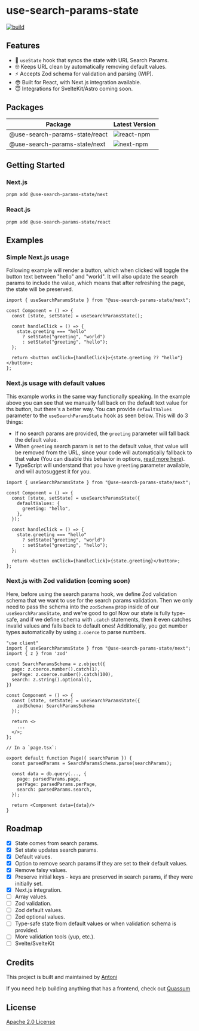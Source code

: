 # use-search-params-state

[![build](https://github.com/bring-shrubbery/use-search-params-state/actions/workflows/ci.yml/badge.svg)](https://github.com/bring-shrubbery/use-search-params-state/actions/workflows/ci.yml)

## Features

- 🚀 `useState` hook that syncs the state with URL Search Params.
- 🤓 Keeps URL clean by automatically removing default values.
- ⚡️ Accepts Zod schema for validation and parsing (WIP).
- 😳 Built for React, with Next.js integration available.
- 😇 Integrations for SvelteKit/Astro coming soon.

## Packages

| Package                        | Latest Version                                                                |
| ------------------------------ | ----------------------------------------------------------------------------- |
| @use-search-params-state/react | ![react-npm](https://img.shields.io/npm/v/%40use-search-params-state%2Freact) |
| @use-search-params-state/next  | ![next-npm](https://img.shields.io/npm/v/%40use-search-params-state%2Fnext)   |

## Getting Started

### Next.js

`pnpm add @use-search-params-state/next`

### React.js

`pnpm add @use-search-params-state/react`

## Examples

### Simple Next.js usage

Following example will render a button, which when clicked will toggle the button text between "hello" and "world". It will also update the search params to include the value, which means that after refreshing the page, the state will be preserved.

```tsx
import { useSearchParamsState } from "@use-search-params-state/next";

const Component = () => {
  const [state, setState] = useSearchParamsState();

  const handleClick = () => {
    state.greeting === "hello"
      ? setState("greeting", "world")
      : setState("greeting", "hello");
  };

  return <button onClick={handleClick}>{state.greeting ?? "hello"}</button>;
};
```

### Next.js usage with default values

This example works in the same way functionally speaking. In the example above you can see that we manually fall back on the default text value for ths button, but there's a better way. You can provide `defaultValues` parameter to the `useSearchParamsState` hook as seen below. This will do 3 things:

- If no search params are provided, the `greeting` parameter will fall back the default value.
- When `greeting` search param is set to the default value, that value will be removed from the URL, since your code will automatically fallback to that value (You can disable this behavior in options, [read more here](/#todo)).
- TypeScript will understand that you have `greeting` parameter available, and will autosuggest it for you.

```tsx
import { useSearchParamsState } from "@use-search-params-state/next";

const Component = () => {
  const [state, setState] = useSearchParamsState({
    defaultValues: {
      greeting: "hello",
    },
  });

  const handleClick = () => {
    state.greeting === "hello"
      ? setState("greeting", "world")
      : setState("greeting", "hello");
  };

  return <button onClick={handleClick}>{state.greeting}</button>;
};
```

### Next.js with Zod validation (coming soon)

Here, before using the search params hook, we define Zod validation schema that we want to use for the search params validation. Then we only need to pass the schema into the `zodSchema` prop inside of our `useSearchParamsState`, and we're good to go! Now our state is fully type-safe, and if we define schema with `.catch` statements, then it even catches invalid values and falls back to default ones! Additionally, you get number types automatically by using `z.coerce` to parse numbers.

```tsx
"use client"
import { useSearchParamsState } from "@use-search-params-state/next";
import { z } from 'zod'

const SearchParamsSchema = z.object({
  page: z.coerce.number().catch(1),
  perPage: z.coerce.number().catch(100),
  search: z.string().optional(),
})

const Component = () => {
  const [state, setState] = useSearchParamsState({
    zodSchema: SearchParamsSchema
  });

  return <>
    ...
  </>;
};

// In a `page.tsx`:

export default function Page({ searchParam }) {
  const parsedParams = SearchParamsSchema.parse(searchParams);

  const data = db.query(..., {
    page: parsedParams.page,
    perPage: parsedParams.perPage,
    search: parsedParams.search,
  });

  return <Component data={data}/>
}
```

## Roadmap

- [x] State comes from search params.
- [x] Set state updates search params.
- [x] Default values.
- [x] Option to remove search params if they are set to their default values.
- [x] Remove falsy values.
- [x] Preserve initial keys - keys are preserved in search params, if they were initially set.
- [x] Next.js integration.
- [ ] Array values.
- [ ] Zod validation.
- [ ] Zod default values.
- [ ] Zod optional values.
- [ ] Type-safe state from default values or when validation schema is provided.
- [ ] More validation tools (yup, etc.).
- [ ] Svelte/SvelteKit

## Credits

This project is built and maintained by [Antoni](https://github.com/bring-shrubbery)

If you need help building anything that has a frontend, check out [Quassum](https://quassum.com)

## License

[Apache 2.0 License](./LICENSE)
